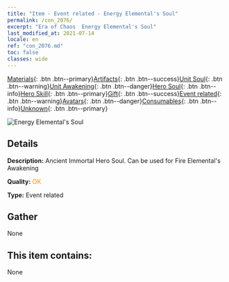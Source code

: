 ```yaml
---
title: "Item - Event related - Energy Elemental's Soul"
permalink: /con_2076/
excerpt: "Era of Chaos  Energy Elemental's Soul"
last_modified_at: 2021-07-14
locale: en
ref: "con_2076.md"
toc: false
classes: wide
---
```

 [Materials](/Items/){: .btn .btn--primary}[Artifacts](/Items/Artifacts/){: .btn .btn--success}[Unit Soul](/Items/UnitSoul/){: .btn .btn--warning}[Unit Awakening](/Items/UnitAwakening/){: .btn .btn--danger}[Hero Soul](/Items/HeroSoul/){: .btn .btn--info}[Hero Skill](/Items/HeroSkill/){: .btn .btn--primary}[Gift](/Items/Gift/){: .btn .btn--success}[Event related](/Items/Events/){: .btn .btn--warning}[Avatars](/Items/Avatars/){: .btn .btn--danger}[Consumables](/Items/Consumables/){: .btn .btn--info}[Unknown](/Items/Unknown/){: .btn .btn--primary}

 ![Energy Elemental's Soul](/images/t/juexing_904.png)

## Details
 **Description:** Ancient Immortal Hero Soul. Can be used for Fire Elemental's Awakening

 **Quality:** <span style="color: #FF8C00">OK</span>

 **Type:** Event related

## Gather

  None

## This item contains:

  None

